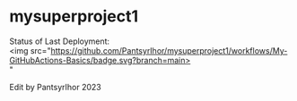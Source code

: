 # mysuperproject1
Status of Last Deployment:<br>
<img src="https://github.com/PantsyrIhor/mysuperproject1/workflows/My-GitHubActions-Basics/badge.svg?branch=main><br>"
     
Edit by PantsyrIhor 2023
